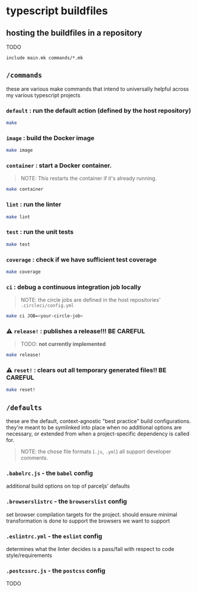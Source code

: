 # typescript buildfiles

## hosting the buildfiles in a repository

TODO

```
include main.mk commands/*.mk
```

## `/commands`

these are various make commands that intend to universally helpful across my various typescript projects

### `default` : run the default action (defined by the host repository)

```sh
make
```

### `image` : build the Docker image

```sh
make image
```

### `container` : start a Docker container. 

> NOTE: This restarts the container if it's already running.

```sh
make container
```

### `lint` : run the linter

```sh
make lint
```

### `test` : run the unit tests

```sh
make test
```

### `coverage` : check if we have sufficient test coverage

```sh
make coverage
```

### `ci` : debug a continuous integration job locally

> NOTE: the circle jobs are defined in the host repositories' `.circleci/config.yml`

```sh
make ci JOB=<your-circle-job>
```

### ⚠️ `release!` : publishes a release!!! **BE CAREFUL**

> TODO: **not currently implemented**

```sh
make release!
```

### ⚠️ `reset!` : clears out all temporary generated files!! **BE CAREFUL**


```sh
make reset!
```

## `/defaults`

these are the default, context-agnostic "best practice" build configurations. they're meant to be symlinked into place when no additional options are necessary, or extended from when a project-specific dependency is called for.

> NOTE: the chose file formats (`.js`, `.yml`) all support developer comments.

### `.babelrc.js` - the `babel` config

additional build options on top of parceljs' defaults

### `.browserslistrc` - the `browserslist` config

set browser compilation targets for the project. should ensure minimal transformation is done to support the browsers we want to support

### `.eslintrc.yml` - the `eslint` config

determines what the linter decides is a pass/fail with respect to code style/requirements

### `.postcssrc.js` - the `postcss` config

TODO
